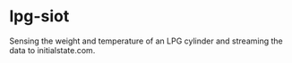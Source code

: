 # lpg-siot
Sensing the weight and temperature of an LPG cylinder and streaming the data to initialstate.com. 
